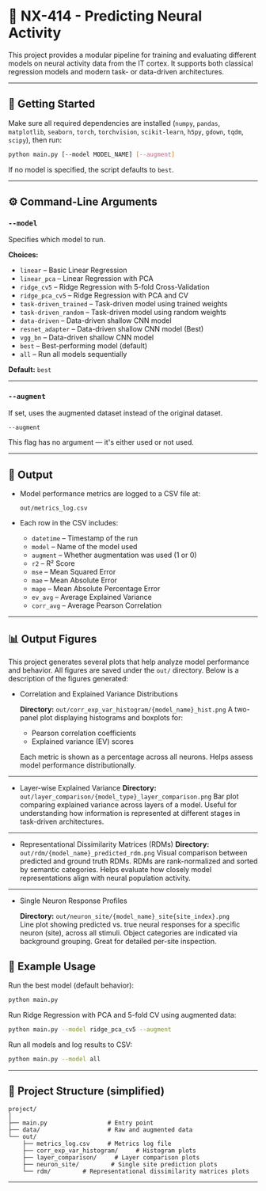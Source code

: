 # 🧠 NX-414 - Predicting Neural Activity

This project provides a modular pipeline for training and evaluating different models on neural activity data from the IT cortex. It supports both classical regression models and modern task- or data-driven architectures.

---

## 🚀 Getting Started

Make sure all required dependencies are installed (`numpy`, `pandas`, `matplotlib`, `seaborn`, `torch`, `torchvision`, `scikit-learn`, `h5py`, `gdown`, `tqdm`, `scipy`), then run:

```bash
python main.py [--model MODEL_NAME] [--augment]
```

If no model is specified, the script defaults to `best`.

---

## ⚙️ Command-Line Arguments

### `--model`

Specifies which model to run.

**Choices:**

- `linear` – Basic Linear Regression
- `linear_pca` – Linear Regression with PCA
- `ridge_cv5` – Ridge Regression with 5-fold Cross-Validation
- `ridge_pca_cv5` – Ridge Regression with PCA and CV
- `task-driven_trained` – Task-driven model using trained weights
- `task-driven_random` – Task-driven model using random weights
- `data-driven` – Data-driven shallow CNN model
- `resnet_adapter` – Data-driven shallow CNN model (Best)
- `vgg_bn` – Data-driven shallow CNN model
- `best` – Best-performing model (default)
- `all` – Run all models sequentially

**Default:** `best`

---

### `--augment`

If set, uses the augmented dataset instead of the original dataset.

```bash
--augment
```

This flag has no argument — it's either used or not used.

---

## 📆 Output

- Model performance metrics are logged to a CSV file at:

  ```
  out/metrics_log.csv
  ```

- Each row in the CSV includes:

  - `datetime` – Timestamp of the run
  - `model` – Name of the model used
  - `augment` – Whether augmentation was used (1 or 0)
  - `r2` – R² Score
  - `mse` – Mean Squared Error
  - `mae` – Mean Absolute Error
  - `mape` – Mean Absolute Percentage Error
  - `ev_avg` – Average Explained Variance
  - `corr_avg` – Average Pearson Correlation

---

## 📊 Output Figures

This project generates several plots that help analyze model performance and behavior. All figures are saved under the `out/` directory. Below is a description of the figures generated:

- Correlation and Explained Variance Distributions

  **Directory:** `out/corr_exp_var_histogram/{model_name}_hist.png`
  A two-panel plot displaying histograms and boxplots for:

  - Pearson correlation coefficients
  - Explained variance (EV) scores

  Each metric is shown as a percentage across all neurons. Helps assess model performance distributionally.

---

- Layer-wise Explained Variance
  **Directory:** `out/layer_comparison/{model_type}_layer_comparison.png` 
  Bar plot comparing explained variance across layers of a model. Useful for understanding how information is represented at different stages in task-driven architectures.

---

- Representational Dissimilarity Matrices (RDMs)
  **Directory:** `out/rdm/{model_name}_predicted_rdm.png`
  Visual comparison between predicted and ground truth RDMs. RDMs are rank-normalized and sorted by semantic categories. Helps evaluate how closely model representations align with neural population activity.

---

- Single Neuron Response Profiles

  **Directory:** `out/neuron_site/{model_name}_site{site_index}.png`  
  Line plot showing predicted vs. true neural responses for a specific neuron (site), across all stimuli. Object categories are indicated via background grouping. Great for detailed per-site inspection.


## 🧪 Example Usage

Run the best model (default behavior):

```bash
python main.py
```

Run Ridge Regression with PCA and 5-fold CV using augmented data:

```bash
python main.py --model ridge_pca_cv5 --augment
```

Run all models and log results to CSV:

```bash
python main.py --model all
```

---

## 📁 Project Structure (simplified)

```
project/
│
├── main.py                 # Entry point
├── data/                   # Raw and augmented data
└── out/
    ├── metrics_log.csv     # Metrics log file
    ├── corr_exp_var_histogram/     # Histogram plots
    ├── layer_comparison/     # Layer comparison plots
    ├── neuron_site/         # Single site prediction plots
    └── rdm/         # Representational dissimilarity matrices plots
```

---
